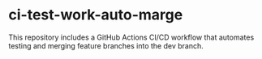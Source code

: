 # ci-test-work-auto-marge
This repository includes a GitHub Actions CI/CD workflow that automates testing and merging feature branches into the dev branch.
